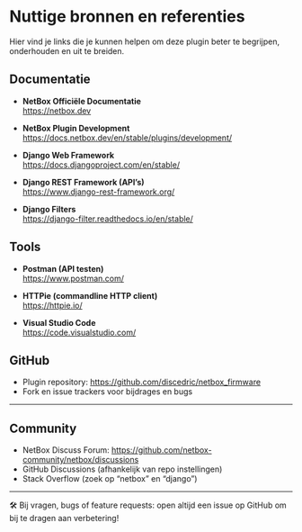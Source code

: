 # Nuttige bronnen en referenties

Hier vind je links die je kunnen helpen om deze plugin beter te begrijpen, onderhouden en uit te breiden.

## Documentatie

- **NetBox Officiële Documentatie**  
  https://netbox.dev

- **NetBox Plugin Development**  
  https://docs.netbox.dev/en/stable/plugins/development/

- **Django Web Framework**  
  https://docs.djangoproject.com/en/stable/

- **Django REST Framework (API’s)**  
  https://www.django-rest-framework.org/

- **Django Filters**  
  https://django-filter.readthedocs.io/en/stable/

## Tools

- **Postman (API testen)**  
  https://www.postman.com/

- **HTTPie (commandline HTTP client)**  
  https://httpie.io/

- **Visual Studio Code**  
  https://code.visualstudio.com/

## GitHub

- Plugin repository: https://github.com/discedric/netbox_firmware  
- Fork en issue trackers voor bijdrages en bugs

---

## Community

- NetBox Discuss Forum: https://github.com/netbox-community/netbox/discussions 
- GitHub Discussions (afhankelijk van repo instellingen)  
- Stack Overflow (zoek op “netbox” en “django”)

---

🛠️ Bij vragen, bugs of feature requests: open altijd een issue op GitHub om bij te dragen aan verbetering!